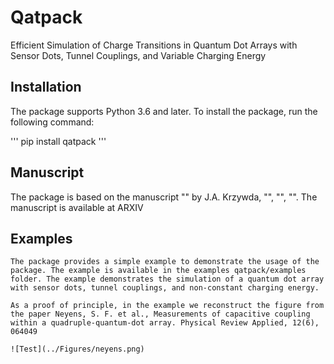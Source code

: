 # Qatpack
Efficient Simulation of Charge Transitions in Quantum Dot Arrays with Sensor Dots, Tunnel Couplings, and Variable Charging Energy


## Installation
The package supports Python 3.6 and later. To install the package, run the following command:
 
 '''
    pip install qatpack
 '''

## Manuscript
The package is based on the manuscript "" by J.A. Krzywda, "", "", "". The manuscript is available at ARXIV

## Examples
    The package provides a simple example to demonstrate the usage of the package. The example is available in the examples qatpack/examples folder. The example demonstrates the simulation of a quantum dot array with sensor dots, tunnel couplings, and non-constant charging energy. 

    As a proof of principle, in the example we reconstruct the figure from the paper Neyens, S. F. et al., Measurements of capacitive coupling within a quadruple-quantum-dot array. Physical Review Applied, 12(6), 064049

    ![Test](../Figures/neyens.png)
